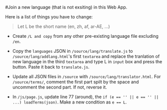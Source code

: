 #Join a new language (that is not exsiting) in this Web App.

Here is a list of things you have to change:

> Let L be the short name (en, zh, af, ar-AE, ...)

- Create `/L and copy` from any other pre-existing language file excluding `/en`.

- Copy the `languages` JSON in  `/source/lang/translate.js` to `/source/lang/addlang.html`'s first `textarea` and replace the tranlation of new language in the third `textarea` and type L in `input` box and press the button. Paste it back to `translate.js`.

- Update all JSON files in `/source` with `/source/lang/translator.html`. For `/source/terms/`, comment the first part spilt by the space and uncomment the second part. If not, reverse it.

- In `/js/page.js`, update line 77 (around), the `if (e == '' || e == '' || ...) loadTerms(json)`. Make a new condition as `e == L`.